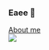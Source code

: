 ### Eaee 👋

<div style="display: flex; flex-direction: column;">
  <a href="https://schenato.com.br">About me</a>
  <a href="https://www.linkedin.com/in/mateusschenato/" style="display: flex; align-items: center;" target="_blank">
    <img src="https://img.icons8.com/android/24/000000/linkedin.png"/>
  </a>
</div>

<!--
**mateusschenato/mateusschenato** is a ✨ _special_ ✨ repository because its `README.md` (this file) appears on your GitHub profile.

Here are some ideas to get you started:

- 🔭 I’m currently working on ...
- 🌱 I’m currently learning ...
- 👯 I’m looking to collaborate on ...
- 🤔 I’m looking for help with ...
- 💬 Ask me about ...
- 📫 How to reach me: ...
- 😄 Pronouns: ...
- ⚡ Fun fact: ...
-->
